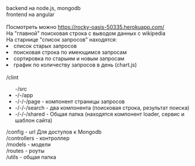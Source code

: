 <div>backend на node.js, mongodb</div>
<div>frontend на angular</div>
<br/>

<div>Посмотреть можно <a href="https://rocky-oasis-50335.herokuapp.com/">https://rocky-oasis-50335.herokuapp.com/</a></div>
<div>На "главной" поисковая строка с выводом данных с wikipedia</div>
<div>На старнице "список запросов" находятся:</div>
   <li>список старых запросов</li>
   <li>поисковая строка по имеющимся запросам</li>
   <li>сортировка по старыим и новым запросам</li>
   <li>график по количеству запросов в день (chart.js)</li>
<br/>
<div>/clint</div>
	<ul>-/src
		<li>-/-/app</li>
		<li>-/-/-/page - компонент страницы запросов</li>
		<li>-/-/-/search - два компонента (поисковая строка, результат поиска)</li>
		<li>-/-/-/shared - Общая папка (находятся компонент loader, сервис и шаблон сайта)</li>
	</ul>
<div>/config - url Для доступов к Mongodb</div>
<div>/controllers - контроллер</div>
<div>/models - модели</div>
<div>/routes - роуты</div>
<div>/utils - общая папка</div>

